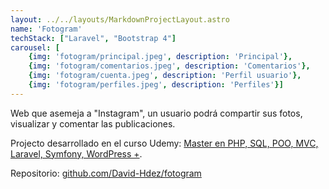 ```yaml
---
layout: ../../layouts/MarkdownProjectLayout.astro
name: 'Fotogram'
techStack: ["Laravel", "Bootstrap 4"]
carousel: [
    {img: 'fotogram/principal.jpeg', description: 'Principal'}, 
    {img: 'fotogram/comentarios.jpeg', description: 'Comentarios'},
    {img: 'fotogram/cuenta.jpeg', description: 'Perfil usuario'},
    {img: 'fotogram/perfiles.jpeg', description: 'Perfiles'}]
---
```


Web que asemeja a "Instagram", un usuario podrá compartir sus fotos, visualizar y comentar las publicaciones.

Projecto desarrollado en el curso Udemy: [Master en PHP, SQL, POO, MVC, Laravel, Symfony, WordPress +](https://www.udemy.com/share/1013jUBksSdVlbQH4=/). 

Repositorio: [github.com/David-Hdez/fotogram](https://github.com/David-Hdez/fotogram)